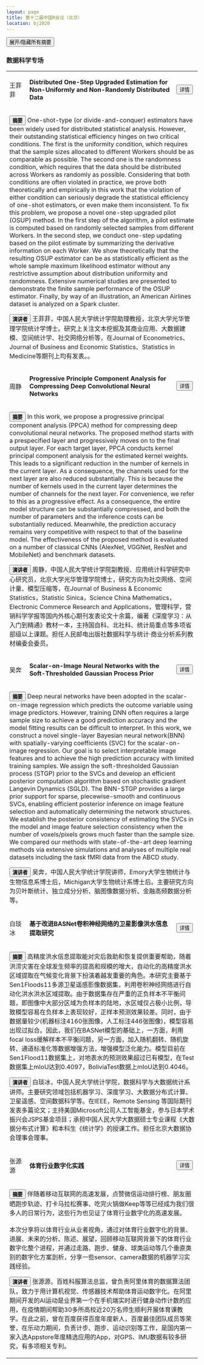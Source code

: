 ```yaml
---
layout: page
title: 第十二届中国R会议（北京）
location: bj2020
---
```


<button type="button" class="btn btn-success center-block" id="toggle-all">展开/隐藏所有摘要</button>
 <script type="text/javascript">
 $('#toggle-all').on('click', function (e) {
     $('.collapse').collapse('toggle');
 })
 </script>

<div class="alert alert-info" role="alert"><h3 class="text-center">数据科学专场</h3></div>

<table class="table table-striped">

  <tr>
    <td class="col-md-2">
    <p>王菲菲</p>
    </td>
    <td class="col-md-8">
    <p class="text-center"><strong>Distributed One-Step Upgraded Estimation for Non-Uniformly and Non-Randomly Distributed Data</strong></p>
    </td>
    <td class="col-md-2">
    <button type="button" class="btn btn-default pull-right" data-toggle="collapse" href="#session-1-sub-1">详情</button>
    </td>
  </tr>
  <tr class="collapse" id="session-1-sub-1">
    <td colspan="3">
    <p><button type="button" class="btn btn-primary"><strong>摘要</strong></button> One-shot-type (or divide-and-conquer) estimators have been widely used for distributed statistical analysis. However, their outstanding statistical efficiency hinges on two critical conditions. The first is the uniformity condition, which requires that the sample sizes allocated to different Workers should be as comparable as possible. The second one is the randomness condition, which requires that the data should be distributed across Workers as randomly as possible. Considering that both conditions are often violated in practice, we prove both theoretically and empirically in this work that the violation of either condition can seriously degrade the statistical efficiency of one-shot estimators, or even make them inconsistent. To fix this problem, we propose a novel one-step upgraded pilot (OSUP) method. In the first step of the algorithm, a pilot estimate is computed based on randomly selected samples from different Workers. In the second step, we conduct one-step updating based on the pilot estimate by summarizing the derivative information on each Worker. We show theoretically that the resulting OSUP estimator can be as statistically efficient as the whole sample maximum likelihood estimator without any restrictive assumption about distribution uniformity and randomness. Extensive numerical studies are presented to demonstrate the finite sample performance of the OSUP estimator. Finally, by way of an illustration, an American Airlines dataset is analyzed on a Spark cluster.</p>
    <p><button type="button" class="btn btn-info"><strong>演讲者</strong></button> 王菲菲，中国人民大学统计学院助理教授，北京大学光华管理学院统计学博士。研究上关注文本挖掘及其商业应用、大数据建模、空间统计学、社交网络分析等，在Journal of Econometrics、Journal of Business and Economic Statistics、Statistics in Medicine等期刊上均有发表。。</p>
    </td>
  </tr>

  <tr>
    <td class="col-md-2">
    <p>周静</p>
    </td>
    <td class="col-md-8">
    <p class="text-center"><strong>Progressive Principle Component Analysis for Compressing Deep Convolutional Neural Networks

</strong></p>
    </td>
    <td class="col-md-2">
    <button type="button" class="btn btn-default pull-right" data-toggle="collapse" href="#session-1-sub-2">详情</button>
    </td>
  </tr>
  <tr class="collapse" id="session-1-sub-2">
    <td colspan="3">
    <p><button type="button" class="btn btn-primary"><strong>摘要</strong></button> In this work, we propose a progressive principal component analysis (PPCA) method for compressing deep convolutional neural networks. The proposed method starts with a prespecified layer and progressively moves on to the final output layer. For each target layer, PPCA conducts kernel principal component analysis for the estimated kernel weights. This leads to a significant reduction in the number of kernels in the current layer. As a consequence, the channels used for the next layer are also reduced substantially. This is because the number of kernels used in the current layer determines the number of channels for the next layer. For convenience, we refer to this as a progressive effect. As a consequence, the entire model structure can be substantially compressed, and both the number of parameters and the inference costs can be substantially reduced. Meanwhile, the prediction accuracy remains very competitive with respect to that of the baseline model. The effectiveness of the proposed method is evaluated on a number of classical CNNs (AlexNet, VGGNet, ResNet and MobileNet) and benchmark datasets.</p>
    <p><button type="button" class="btn btn-info"><strong>演讲者</strong></button> 周静，中国人民大学统计学院副教授、应用统计科学研究中心研究员，北京大学光华管理学院博士，研究方向为社交网络、空间计量、模型压缩等，在Journal of Business & Economic Statistics，Statistic Sinica，Science China Mathematics，Electronic Commerce Research and Applications，管理科学，营销科学学报等国内外核心期刊发表论文十余篇，编著《深度学习：从入门到精通》教材一本，主持国自科、北社科、统计局重点等多项省部级以上课题。担任人民邮电出版社数据科学与统计·商业分析系列教材编委会委员。</p>
    </td>
  </tr>

  <tr>
    <td class="col-md-2">
    <p>吴奔</p>
    </td>
    <td class="col-md-8">
    <p class="text-center"><strong>Scalar-on-Image Neural Networks with the Soft-Thresholded Gaussian Process Prior</strong></p>
    </td>
    <td class="col-md-2">
    <button type="button" class="btn btn-default pull-right" data-toggle="collapse" href="#session-1-sub-3">详情</button>
    </td>
  </tr>
  <tr class="collapse" id="session-1-sub-3">
    <td colspan="3">
    <p><button type="button" class="btn btn-primary"><strong>摘要</strong></button> Deep neural networks have been adopted in the scalar-on-image regression which predicts the outcome variable using image predictors. However, training DNN often requires a large sample size to achieve a good prediction accuracy and the model fitting results can be difficult to interpret. In this work, we construct a novel single-layer Bayesian neural network(BNN) with spatially-varying coefficients (SVC) for the scalar-on-image regression. Our goal is to select interpretable image features and to achieve the high prediction accuracy with limited training samples. We assign the soft-thresholded Gaussian process (STGP) prior to the SVCs and develop an efficient posterior computation algorithm based on stochastic gradient Langevin Dynamics (SGLD). The BNN-STGP provides a large prior support for sparse, piecewise-smooth and continuous SVCs, enabling efficient posterior inference on image feature selection and automatically determining the network structures. We establish the posterior consistency of estimating the SVCs in the model and image feature selection consistency when the number of voxels/pixels grows much faster than the sample size. We compared our methods with state-of-the-art deep learning methods via extensive simulations and analyses of multiple real datasets including the task fMRI data from the ABCD study.</p>
    <p><button type="button" class="btn btn-info"><strong>演讲者</strong></button> 吴奔，中国人民大学统计学院讲师，Emory大学生物统计与生物信息系博士后，Michigan大学生物统计系博士后。主要研究方向为贝叶斯统计、独立成分分析、脑图像数据分析、金融高频数据分析等。</p>
    </td>
  </tr>

  <tr>
    <td class="col-md-2">
    <p>白琰冰</p>
    </td>
    <td class="col-md-8">
    <p class="text-center"><strong>基于改进BASNet卷积神经网络的卫星影像洪水信息提取研究</strong></p>
    </td>
    <td class="col-md-2">
    <button type="button" class="btn btn-default pull-right" data-toggle="collapse" href="#session-1-sub-4">详情</button>
    </td>
  </tr>
  <tr class="collapse" id="session-1-sub-4">
    <td colspan="3">
    <p><button type="button" class="btn btn-primary"><strong>摘要</strong></button> 高精度洪水信息提取能对灾后救助和恢复提供重要帮助，随着洪涝灾害在全球发生频率的提高和规模的增大，自动化的高精度洪水区域提取在气候变化背景下扮演着越发重要的角色。本研究主要基于Sen1Floods11多源卫星遥感影像数据集，利用卷积神经网络进行自动化洪水洪水区域提取。由于数据集存在严重的正负样本不平衡问题，即图像中大部分区域为负样本的陆地，水区域仅占极小比例，导致模型容易在负样本上表现较好，正样本预测效果较差。同时，由于数据量较少(机器标注4160张图像，人工标注446张图像)，模型容易出现过拟合。因此，我们在BASNet模型的基础上，一方面，利用focal loss缓解样本不平衡问题，另一方面，加入随机翻转、随机旋转、通道标准化等数据增强方法，增强模型泛化能力。模型目前在Sen1Flood11数据集上，对地表水的预测效果超过已有模型，在Test数据集上mIoU达到0.4097，BoliviaTest数据上mIoU达到0.4046。</p>
    <p><button type="button" class="btn btn-info"><strong>演讲者</strong></button> 白琰冰，中国人民大学统计学院，数据科学与大数据统计系讲师。主要研究领域包括机器学习、深度学习、大数据分布式计算、卫星遥感、空间数据科学等。在IEEE，Remote Sensing 等国际期刊发表多篇论文；主持美国Microsoft公司人工智能基金，参与日本学术振兴会JSPS基金项目；承担中国人民大学大数据硕士专业课程《大数据分布式计算》和本科生《统计学》的授课工作。担任北京大数据协会理事会理事。</p>
    </td>
  </tr>

  <tr>
    <td class="col-md-2">
    <p>张源源</p>
    </td>
    <td class="col-md-8">
    <p class="text-center"><strong>体育行业数字化实践</strong></p>
    </td>
    <td class="col-md-2">
    <button type="button" class="btn btn-default pull-right" data-toggle="collapse" href="#session-1-sub-5">详情</button>
    </td>
  </tr>
  <tr class="collapse" id="session-1-sub-5">
    <td colspan="3">
    <p><button type="button" class="btn btn-primary"><strong>摘要</strong></button> 伴随着移动互联网的高速发展，点赞微信运动排行榜、朋友圈晒跑步轨迹、打卡马拉松赛事、吃完火锅做Keep等等已经成为我们很多人的日常行为，这些行为也见证了体育行业数字化的高速发展。
<br>
<br> 本次分享将以体育行业从业者视角，通过对体育行业数字化的背景、进展、未来的分析、陈述、展望，回顾移动互联网背景下的体育行业数字化整个进程，并通过走路、跑步、健身、球类运动等几个垂直类别的数字化方案剖析，分享一些sensor、camera数据的机器学习实践经验。</p>
    <p><button type="button" class="btn btn-info"><strong>演讲者</strong></button> 张源源，百姓科服算法总监，曾负责阿里体育的数据算法团队，致力于用计算机视觉、传感器技术帮助体育运动数字化。在阿里期间开发的AI运动是业界第一个在手机端实时进行健身动作计数的应用，在疫情期间帮助30多所高校近20万名师生顺利开展体育课教学。在此之前，曾在百度获得百度年度新人，百度最佳团队成员等荣誉，在乐动力期间，负责计步、跑步、运动识别等工作，是国内第一家入选Appstore年度精选应用的App，对GPS、IMU数据有较多研究，有多项相关专利。</p>
    </td>
  </tr>


</table>

